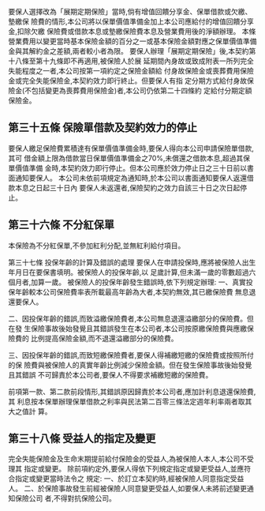 要保人選擇改為「展期定期保險」當時,倘有增值回饋分享金、保單借款或欠繳、墊繳保 險費的情形,本公司將以保單價值準備金加上本公司應給付的增值回饋分享金,扣除欠繳 保險費或借款本息或墊繳保險費本息及營業費用後的淨額辦理。 本條營業費用以變更當時基本保險金額的百分之一或基本保險金額對應之保單價值準備 金與其解約金之差額,兩者較小者為限。 要保人辦理「展期定期保險」後,本契約第十八條至第十九條即不再適用,被保險人於展 延期間內身故或致成附表一所列完全失能程度之一者,本公司按第一項約定之保險金額給 付身故保險金或喪葬費用保險金或完全失能保險金,本契約效力即行終止。但要保人有指 定分期方式給付身故保險金(不包括變更為喪葬費用保險金)者,本公司仍依第二十四條約 定給付分期定額保險金。

## 第三十五條 保險單借款及契約效力的停止

要保人繳足保險費累積達有保單價值準備金時,要保人得向本公司申請保險單借款,其可 借金額上限為借款當日保單價值準備金之70%,未償還之借款本息,超過其保單價值準備 金時,本契約效力即行停止。但本公司應於效力停止日之三十日前以書面通知要保人。 本公司未依前項規定為通知時,於本公司以書面通知要保人返還借款本息之日起三十日內 要保人未返還者,保險契約之效力自該三十日之次日起停止。

## 第三十六條 不分紅保單

本保險為不分紅保單,不參加紅利分配,並無紅利給付項目。

第三十七條 投保年齡的計算及錯誤的處理 要保人在申請投保時,應將被保險人出生年月日在要保書填明。被保險人的投保年齡,以 足歲計算,但未滿一歲的零數超過六個月者,加算一歲。 被保險人的投保年齡發生錯誤時,依下列規定辦理: 一、真實投保年齡較本公司保險費率表所載最高年齡為大者,本契約無效,其已繳保險費 無息退還要保人。

二、因投保年齡的錯誤,而致溢繳保險費者,本公司無息退還溢繳部分的保險費。但在發 生保險事故後始發覺且其錯誤發生在本公司者,本公司按原繳保險費與應繳保險費的 比例提高保險金額,而不退還溢繳部分的保險費。

三、因投保年齡的錯誤,而致短繳保險費者,要保人得補繳短繳的保險費或按照所付的保 險費與被保險人的真實年齡比例減少保險金額。但在發生保險事故後始發覺且其錯誤 不可歸責於本公司者,要保人不得要求補繳短繳的保險費。

前項第一款、第二款前段情形,其錯誤原因歸責於本公司者,應加計利息退還保險費,其 利息按本保單辦理保單借款之利率與民法第二百零三條法定週年利率兩者取其大之值計 算。

## 第三十八條 受益人的指定及變更

完全失能保險金及生命末期提前給付保險金的受益人,為被保險人本人,本公司不受理其 指定或變更。 除前項約定外,要保人得依下列規定指定或變更受益人,並應符合指定或變更當時法令之 規定: 一、於訂立本契約時,經被保險人同意指定受益人。 二、於保險事故發生前經被保險人同意變更受益人,如要保人未將前述變更通知保險公司 者,不得對抗保險公司。